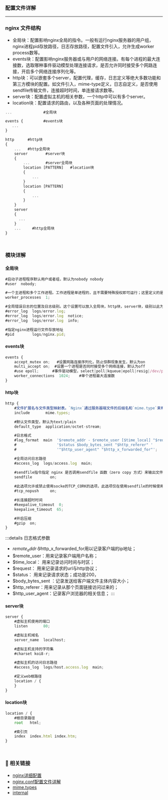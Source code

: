 ### 配置文件详解
***

### nginx 文件结构
- 全局块：配置影响nginx全局的指令。一般有运行nginx服务器的用户组，nginx进程pid存放路径，日志存放路径，配置文件引入，允许生成worker process数等。
- events块：配置影响nginx服务器或与用户的网络连接。有每个进程的最大连接数，选取哪种事件驱动模型处理连接请求，是否允许同时接受多个网路连接，开启多个网络连接序列化等。
- http块：可以嵌套多个server，配置代理，缓存，日志定义等绝大多数功能和第三方模块的配置。如文件引入，mime-type定义，日志自定义，是否使用sendfile传输文件，连接超时时间，单连接请求数等。
- server块：配置虚拟主机的相关参数，一个http中可以有多个server。
- location块：配置请求的路由，以及各种页面的处理情况。

```js
...              #全局块

events {         #events块
   ...
}

http      #http块
{
    ...   #http全局块
    server        #server块
    { 
        ...       #server全局块
        location [PATTERN]   #location块
        {
            ...
        }
        location [PATTERN] 
        {
            ...
        }
    }
    server
    {
      ...
    }
    ...     #http全局块
}
```
<div style='margin-top: 50px'></div>


### 模块详解
#### 全局块
```js
#启动子进程程序默认用户或者组，默认为nobody nobody
#user  nobody;

#一个主进程和多个工作进程。工作进程是单进程的，且不需要特殊授权即可运行；这里定义的是工作进程数量，通常设置成和cpu的数量相等
worker_processes  1;

#全局错误日志的位置及日志级别。这个设置可以放入全局块，http块，server块，级别以此为：debug|info|notice|warn|error|crit|alert|emerg
#error_log  logs/error.log;
#error_log  logs/error.log  notice;
#error_log  logs/error.log  info;

#指定nginx进程运行文件存放地址
#pid        logs/nginx.pid;
```

#### events块
```js
events {
    accept_mutex on;   #设置网路连接序列化，防止惊群现象发生，默认为on
    multi_accept on;  #设置一个进程是否同时接受多个网络连接，默认为off
    #use epoll;      #事件驱动模型，select|poll|kqueue|epoll|resig|/dev/poll|eventport
    worker_connections  1024;    #单个进程最大连接数
}
```

#### http块
```js
http {
    #文件扩展名与文件类型映射表。`Nginx`通过服务器端文件的后缀名和`mime.type`来判断这个文件属于什么类型，再将该数据类型写入`HTTP`头部的`Content-Typ`e字段中，发送给客户端。
    include       mime.types;

    #默认文件类型，默认为text/plain
    default_type  application/octet-stream;

    #日志格式
    #log_format  main  '$remote_addr - $remote_user [$time_local] "$request" '
    #                  '$status $body_bytes_sent "$http_referer" '
    #                  '"$http_user_agent" "$http_x_forwarded_for"';

    #全局访问日志路径 
    #access_log  logs/access.log  main;

    #sendfile指令指定 nginx 是否调用sendfile 函数（zero copy 方式）来输出文件，对于普通应用，必须设为on。如果用来进行下载等应用磁盘IO重负载应用，可设置为off，以平衡磁盘与网络IO处理速度，降低系统uptime。
    sendfile        on;
    
    #此选项允许或禁止使用socke的TCP_CORK的选项，此选项仅在使用sendfile的时候使用
    #tcp_nopush     on;

    #长连接超时时间
    #keepalive_timeout  0;
    keepalive_timeout  65;

    #开启压缩
    #gzip  on;
}
```

:::details 日志格式参数
- $remote_addr与$http_x_forwarded_for用以记录客户端的ip地址；
- $remote_user：用来记录客户端用户名称；
- $time_local： 用来记录访问时间与时区；
- $request： 用来记录请求的url与http协议；
- $status： 用来记录请求状态；成功是200，
- $body_bytes_sent ：记录发送给客户端文件主体内容大小；
- $http_referer：用来记录从那个页面链接访问过来的；
- $http_user_agent：记录客户浏览器的相关信息；
:::

#### server块
```js
server {
    #虚拟主机使用的端口
    listen       80;

    #虚拟主机域名
    server_name  localhost;

    #虚拟主机支持的字符集
    #charset koi8-r;

    #虚拟主机的访问日志路径
    #access_log  logs/host.access.log  main;

    #定义web根路径
    location / {
    }
}
```

#### location块
```js
location / {
    #根目录路径
    root   html;

    #索引页
    index  index.html index.htm;
}
```
<div style='margin-top: 50px'></div>


### 🔗 相关链接
- [nginx详细配置](https://www.runoob.com/w3cnote/nginx-setup-intro.html)
- [nginx.conf配置文件详解](https://juejin.cn/post/6844903741678698510)
- [mime.types](http://www.360doc.com/content/19/0226/16/59494473_817687698.shtml)
- [internal](https://blog.huangfeiqiao.com/archives/nginx-internal-redirect.html)